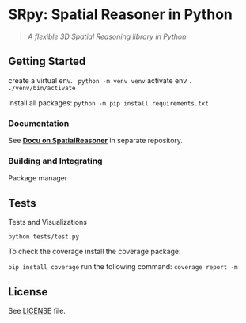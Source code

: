 # SRpy: Spatial Reasoner in Python

> _A flexible 3D Spatial Reasoning library in Python_

## Getting Started
create a virtual env. 
``` python -m venv venv```
activate env
```. ./venv/bin/activate ```

install all packages: 
```python -m pip install requirements.txt```


### Documentation

See [__Docu on SpatialReasoner__](https://github.com/metason/SpatialReasoner) in separate repository.

### Building and Integrating

Package manager

## Tests

Tests and Visualizations

``` python tests/test.py ```

To check the coverage install the coverage package: 

``` pip install coverage ```
run the following command: 
``` coverage report -m ``` 



## License

See [LICENSE](LICENSE) file.

